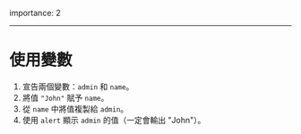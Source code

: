 importance: 2

---

# 使用變數

1. 宣告兩個變數：`admin` 和 `name`。
2. 將值 `"John"` 賦予 `name`。
3. 從 `name` 中將值複製給 `admin`。
4. 使用 `alert` 顯示 `admin` 的值（一定會輸出 "John"）。
